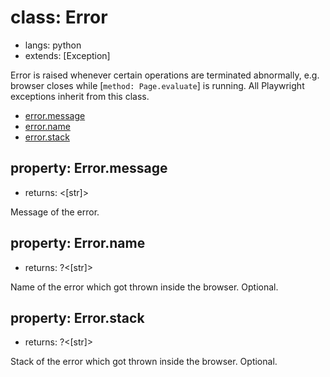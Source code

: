 # class: Error
* langs: python
* extends: [Exception]

Error is raised whenever certain operations are terminated abnormally, e.g.
browser closes while [`method: Page.evaluate`] is running. All Playwright exceptions
inherit from this class.

- [error.message](./class-error.md#errormessage)
- [error.name](./class-error.md#errorname)
- [error.stack](./class-error.md#errorstack)

## property: Error.message
- returns: <[str]>

Message of the error.

## property: Error.name
- returns: ?<[str]>

Name of the error which got thrown inside the browser. Optional.

## property: Error.stack
- returns: ?<[str]>

Stack of the error which got thrown inside the browser. Optional.
